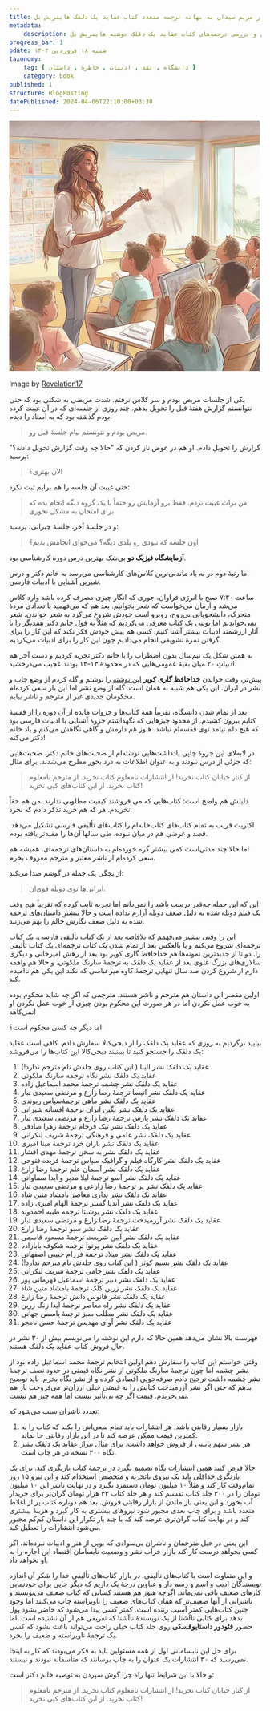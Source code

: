 ```yaml
---
title: خانم دکتر؛ یادی از مریم سیدان به بهانه ترجمه‌ متعدد کتاب عقاید یک دلقک هاینریش بل
metadata: 
    description: بررسی رکود و عدم کیفیت مطلوب در بازار چاپ و نشر کتاب‌های ترجمه‌ای در ایران و بررسی ترجمه‌های کتاب عقاید یک دقلک نوشته هاینریش بل
progress_bar: 1
pdate: شنبه ۱۸ فروردین ۱۴۰۳
taxonomy:
    tag: [ دانشگاه , نقد , ادبیات , خاطره , داستان ]
    category: book
published: 1
structure: BlogPosting
datePublished: 2024-04-06T22:10:00+03:30
---
```

![ خانم دکتر در حال تدریس درس ادبیات فارسی در دانشگاه شریف ](khanoom_doctor.webp?classes=center&loading=lazy)
<div class="align-center">
Image by <a href="https://www.freepik.com/premium-ai-image/happy-teacher-day-concept-watercolor-illustration_92339707.htm#fromView=search&page=1&position=36&uuid=8ed8c4af-6921-4cdd-bb29-f88a976355ea">Revelation17</a>
</div>

یکی از جلسات مریض بودم و سر کلاس نرفتم. شدت مریضی به شکلی بود که حتی نتوانستم گزارش هفتهٔ قبل را تحویل بدهم. چند روزی از جلسه‌ای که در آن غیبت کرده بودم گذشته بود که به استاد را دیدم: 

> مریض بودم و نتونستم بیام جلسهٔ قبل رو. 

گزارش را تحویل دادم. او هم در عوض ناز کردن که "حالا چه وقت گزارش تحویل دادنه؟" پرسید:

> الآن بهتری؟

حتی غیبت آن جلسه را هم برایم ثبت نکرد:

> من برات غیبت نزدم. فقط برو آزمایش رو حتماً با یک گروه دیگه انجام بده که برای امتحان به مشکل نخوری.

و در جلسهٔ آخر، جلسهٔ جبرانی، پرسید:

> اون جلسه که نبودی رو بلدی دیگه؟ می‌خوای انجامش بدیم؟

**آزمایشگاه فیزیک دو** بی‌شک بهترین درس دورهٔ کارشناسی بود. 

اما رتبهٔ دوم در به یاد ماندنی‌ترین کلاس‌های کارشناسی می‌رسد به خانم دکتر و درس شیرین آشنایی با ادبیات فارسی.

ساعت ۷:۳۰ صبح با انرژی فراوان، جوری که انگار چیزی مصرف کرده باشد وارد کلاس می‌شد و ازمان می‌خواست که شعر بخوانیم. بعد هم که می‌فهمید با تعدادی مردهٔ متحرک، دانشجویانی بی‌روح، روبرو است خودش شروع می‌کرد به شعر خواندن. شعر نمی‌خواندیم اما نوبتی یک کتاب معرفی می‌کردیم که مثلاً به قول خانم دکتر همدیگر را با آثار ارزشمند ادبیات بیشتر آشنا کنیم. کسی هم پیش خودش فکر نکند که این کار را برای گرفتن نمرهٔ تشویقی انجام می‌دادیم چون این کار را برای ادبیات می‌کردیم.

به همین شکل یک نیم‌سال بدون اضطراب را با خانم دکتر تجریه کردیم و دست آخر هم ادبیاتِ ۲۰ میان بقیهٔ عمومی‌هایی که در محدودهٔ ۱۳-۱۴ بودند عجیب می‌درخشید. 

پیش‌تر، وقت خواندن **خداحافظ گاری کوپر** 
[این نوشته](/blog/khodahafez_gary_cooper)
را نوشتم و گله کردم از وضع چاپ و نشر در ایران. این یکی هم شبیه به همان است. گله از وضع نشر اما این بار سعی کرده‌ام محکومان جدیدی غیر از مترجم و ناشر بیابم.

بعد از تمام شدن دانشگاه، تقریباً همهٔ کتاب‌ها و جزوات مانده از آن دوره را از قفسهٔ کتابم بیرون کشیدم. از محدود چیزهایی که نگهداشتم جزوهٔ آشنایی با ادبیات فارسی بود که هیچ دلم نیامد توی قفسه‌ام نباشد. هنوز هم دارمش و گاهی نگاهش می‌کنم و یاد خانم دکتر می‌کنم!

در لابه‌لای این جزوهٔ چاپی یادداشت‌هایی نوشته‌ام از صحبت‌های خانم دکتر. صحبت‌هایی که جزئی از درس نبودند و به عنوان اطلاعات به درد بخور مطرح می‌شدند. برای مثال:

> از کنار خیابان کتاب نخرید! از انتشارات نامعلوم کتاب نخرید. از مترجم نامعلوم کتاب نخرید. از این کتاب‌های کپی نخرید! 

دلیلش هم واضح است: کتاب‌هایی که می فروشند کیفیت مطلوبی ندارند. من هم حقاً نخریدم. هر که هم خرید تذکر دادم که نخرد. 

اکثریت قریب به تمام کتاب‌های کتاب‌خانه‌ام را کتاب‌های تألیفی فارسی تشکیل می‌دهد. قصد و غرضی هم در میان نبوده. طی سالها آن‌ها را مفیدتر یافته بودم.

اما حالا چند مدتی‌است کمی بیشتر گره خورده‌ام به داستان‌های ترجمه‌ای. همیشه هم سعی کرده‌ام از ناشر معتبر و مترجم معروف بخرم.

از بچگی یک جمله در گوشم صدا می‌کند:

> ایرانی‌ها توی دوبله قوی‌ان.

این که این جمله چه‌قدر درست باشد را نمی‌دانم اما تجربه ثابت کرده که تقریباً هیچ وقت یک فیلم دوبله شده به دلیل ضعف دوبله آزارم نداده است و حالا بیشترِ داستان‌های ترجمه شده به دلیل ضعف نگارش حالم را بهم می‌زنند. 

این را وقتی بیشتر می‌فهمم که بلافاصه بعد از یک کتاب تألیفی فارسی، یک کتاب ترجمه‌ای شروع می‌کنم و یا بالعکس بعد از تمام شدن یک کتاب ترجمه‌ای یک کتاب تألیفی را. دو تا از جدیدترین نمونه‌ها هم خداحافظ گاری کوپر بود بعد از رهش امیرخانی و دیگری سالاری‌های بزرگ علوی بعد از عقاید یک دلقک به ترجمهٔ سارنگ ملکوتی. و حالا هم واهمه دارم از شروع کردن صد سال تنهایی ترجمهٔ کاوه میرعباسی که نکند این یکی هم ناامیدم کند.

اولین مقصر این داستان هم مترجم و ناشر هستند. مترجمی که اگر چه شاید محکوم بوده به خوب عمل نکردن اما در هر صورت این محکوم بودن چیزی از خوب عمل نکردن او نمی‌کاهد!

اما دیگر چه کسی محکوم است؟

بیایید برگردیم به روزی که عقاید یک دلقک را از دیجی‌کالا سفارش دادم. کافی است عقاید یک دلقک را جستجو کنید تا ببینیند دیجی‌کالا این کتاب‌ها را می‌فروشد:


1. عقاید یک دلقک نشر الینا ( این کتاب روی جلدش نام مترجم ندارد!)
2. عقاید یک دلقک نشر نگاه ترجمه سارنگ ملکوتی
3. عقاید یک دلقک نشر چشمه ترجمهٔ محمد اسماعیل زاده
4. عقاید یک دلقک نشر آتیسا ترجمهٔ رضا زارع و مرتضی سعیدی تبار
5. عقاید یک دلقک نشر ماهی ترجمهٔ‌سپاس ریوندی
6. عقاید یک دلقک نشر نگین ایران ترجمهٔ افسانه شیرانی
7. عقاید یک دلقک نشر پارس ترجمهٔ رضا زارع و مرتضی سعیدی تبار 
8. عقاید یک دلقک نشر نیک فرجام ترجمهٔ زهرا صادقی
9. عقاید یک دلقک نشر علمی و فرهنگی ترجمهٔ شریف لنکرانی 
10. عقاید یک دلقک نشر باران خرد ترجمهٔ مینا امیری
11. عقاید یک دلقک نشر به سخن ترجمهٔ مهدی افشار
12. عقاید یک دلقک نشر کارگاه فیلم و گرافیک سپاس ترجمهٔ فریده فتوحی
13. عقاید یک دلقک نشر آسمان علم ترجمهٔ رضا زارع
14. عقاید یک دلقک نشر آسو ترجمهٔ لیلا مدیر و آیدا سماواتی
15. عقاید یک دلقک نشر پر ترجمهٔ رضا زارعی و مرتضی سعیدی تبار
16. عقاید یک دلقک نشر نداری معاصر بامشاد متین شاد
17. عقاید یک دلقک نشر آندیا گستر ترجمهٔ الهام امیری زاده
18. عقاید یک دلقک نشر یوشیتا ترجمه طیبه احمدوند
19. عقاید یک دلقک نشر آزرمیدخت ترجمهٔ رضا زارع و مرتضی سعیدی تبار
20. عقاید یک دلقک نشر سبو ترجمهٔ رضا زارع
21. عقاید یک دلقک نشر آیین شریعت ترجمهٔ مسعود قاسمی
22. عقاید یک دلقک نشر پرتوآ ترجمه شکوفه بابازاده
23. عقاید یک دلقک نشر میلاد ترجمهٔ فرزام حبیبی اصفهانی
24. عقاید یک دلقک نشر بسیم کوثر ( این کتاب روی جلدش نام مترجم ندارد!)
25. عقاید یک دلقک نشر جامی ترجمهٔ شریف لنکرانی
26. عقاید یک دلقک نشر دبیر ترجمهٔ اسماعیل قهرمانی پور
27. عقاید یک دلقک نشر زرین کلک ترجمهٔ بامشاد متین شاد
28. عقاید یک دلقک نشر فانوس دانش ترجمهٔ رضا زارع
29. عقاید یک دلقک نشر راه معاصر ترجمهٔ آیدا زنگ زرین
30. عقاید یک دلقک نشر مطلب سبز ترجمهٔ یاسمن جهانی
31. عقاید یک دلقک نشر آوای مهدیس ترجمهٔ حسن نامجو

فهرست بالا نشان می‌دهد همین حالا که دارم این نوشته را می‌نویسم بیش از ۳۰ نشر در حال فروش کتاب عقاید یک دلقک هستند.

وقتی خواستم این کتاب را سفارش دهم اولین انتخابم ترجمهٔ محمد اسماعیل زاده بود از نشر چشمه اما چون ترجمهٔ سارنگ ملکوتی از نشر نگاه قیمتی در حدود نصف ترجمهٔ نشر چشمه داشت ترجیح دادم صرفه‌جویی اقصادی کرده و از نشر نگاه بخرم. باید توضیح بدهم که حتی اگر نشر آزرمیدخت کتابش را به قیمتی خیلی ارزان‌تر می‌فروخت باز هم نمی‌خریدم. قیمت اگر چه بی‌تأثیر نیست اما همه چیز هم نیست.

تعددد ناشران سبب می‌شود که:
1. بازار بسیار رقابتی باشد. هر انتشارات باید تمام سعی‌اش را بکند که کتاب را به کمترین قیمت ممکن عرضه کند تا در این بازار رقابتی جا نماند.
2. هر نشر سهم پایینی از فروش خواهد داشت. برای مثال تیراژ عقاید یک دلقک نشر نگاه ۳۰۰ نسخه در هر چاپ است.

حالا فرض کنید همین انتشارات نگاه تصمیم بگیرد در ترجمهٔ کتاب بازنگری کند. برای یک بازنگری حداقلی باید یک نیروی باتجربه و متخصص استخدام کند و این نیرو ۱۵ روز تمام‌وقت کار کند و مثلاً ۱۰ میلیون تومان دستمزد بگیرد و در نهایت ناشر این ۱۰ میلیون تومان را در ۳۰۰ جلد کتاب تقسیم کند و هر جلد کتاب ۳۳ هزار تومان گران‌تر برای خریدار آب بخورد و این یعنی باز ماندن از بازار رقابتی فروش. بعد هم دوباره کتاب پر از اغلاط متعدد باشد و برای چاپ بعدی مجبور شود نیروهای بیشتری به کار گیرد و هزینهٔ بیشتری کند و در نهایت کتاب گران‌تری عرضه کند که با چند بار تکرار این داستان کم‌کم مجبور می‌شود انتشارات را تعطیل کند.

این یعنی در خیل مترجمان و ناشران بی‌سوادی که بویی از هنر و ادبیات نبرده‌اند، اگر کسی بخواهد درست کار کند بازار خراب نشر و وضعیت نابسامان اقتصاد این اجازه را به او نخواهد داد.

و این متفاوت است با کتاب‌های تألیفی. در بازار کتاب‌های تألیفی خدا را شکر آن اندازه نویسندگان ادیب و اسم و رسم دار و عناوین درجهٔ یک داریم که دیگر جایی برای خودنمایی کارهای ضعیف باقی نمی‌ماند. اگرچه هنوز هم هستند کسانی که کتاب ضعیف می‌نویسند و ناشرانی از آنها ضعیف‌تر که همان کتاب‌های ضعیف را ناویراسته چاپ می‌کنند اما وجود چنین کتاب‌هایی کمتر آسیب زننده است. کمتر کسی پیدا می‌شود که حاضر بشود پول بدهد برای کتابی ناآشنا از یک نویسندهٔ ناآشنا که تعریفی هم از آن نشنیده است. اما حضور **فئودور داستایوفسکی** روی جلد کتاب خیلی راحت می‌تواند باعث بشود که کسی یک ترجمهٔ ناویراسته و ضعیف را بخرد.

برای حل این نابسامانی اول از همه مسئولین باید به فکر می‌بودند که کار به اینجا نمی‌رسید که ۳۰ انتشارات یک عنوان را به چاپ برسانند که متأسفانه نبودند و نیستند.

و حالا با این شرایط تنها راه چرا گوش سپردن به توصیه خانم دکتر است:

> از کنار خیابان کتاب نخرید! از انتشارات نامعلوم کتاب نخرید. از مترجم نامعلوم کتاب نخرید. از این کتاب‌های کپی نخرید! 
